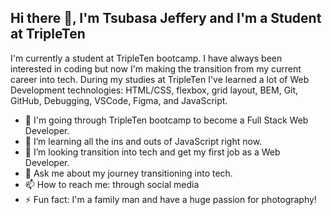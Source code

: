 ## Hi there 👋, I'm Tsubasa Jeffery and I'm a Student at TripleTen

I'm currently a student at TripleTen bootcamp. I have always been interested in coding but now I'm making the transition from my current career into tech. During my studies at TripleTen I've learned a lot of Web Development technologies: HTML/CSS, flexbox, grid layout, BEM, Git, GitHub, Debugging, VSCode, Figma, and JavaScript.


- 🔭 I'm going through TripleTen bootcamp to become a Full Stack Web Developer.
- 🌱 I’m learning all the ins and outs of JavaScript right now.
- 🤔 I’m looking transition into tech and get my first job as a Web Developer.
- 💬 Ask me about my journey transitioning into tech.
- 📫 How to reach me: through social media
- ⚡ Fun fact: I'm a family man and have a huge passion for photography!

